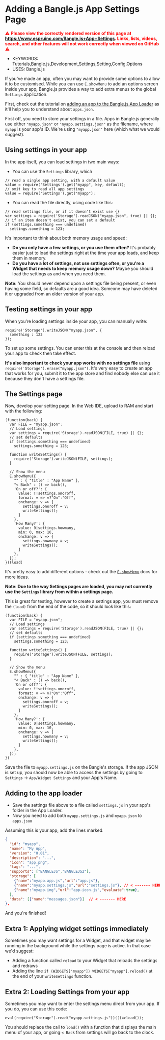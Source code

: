 <!--- Copyright (c) 2021 Gordon Williams, Pur3 Ltd. See the file LICENSE for copying permission. -->
Adding a Bangle.js App Settings Page
=========================================

<span style="color:red">:warning: **Please view the correctly rendered version of this page at https://www.espruino.com/Bangle.js+App+Settings. Links, lists, videos, search, and other features will not work correctly when viewed on GitHub** :warning:</span>

* KEYWORDS: Tutorials,Bangle.js,Development,Settings,Setting,Config,Options
* USES: Bangle.js

If you've made an app, often you may want to provide some options to allow
it to be customised. While you can use `E.showMenu` to add an options screen
inside your app, Bangle.js provides a way to add extra menus to the
global `Settings` application.

First, check out the tutorial on [adding an app to the Bangle.js App Loader](/Bangle.js+App+Loader)
as it'll help you to understand about `apps.json`.

First off, you need to store your settings in a file. Apps in Bangle.js generally
use either `"myapp.json"` or `"myapp.settings.json"` as the filename, where `myapp`
is your app's ID. We're using `"myapp.json"` here (which what we would suggest).

## Using settings in your app

In the app itself, you can load settings in two main ways:

* You can use the `Settings` library, which

```JS
// read a single app setting, with a default value
value = require('Settings').get("myapp", key, default);
// omit key to read all app settings
value = require('Settings').get("myapp");
```

* You can read the file directly, using code like this:

```JS
// read settings file, or if it doesn't exist use {}
var settings = require('Storage').readJSON("myapp.json", true) || {};
// if an item doesn't exist, you can set a default
if (settings.something === undefined)  
  settings.something = 123;
```

It's important to think about both memory usage and speed:

* **Do you only have a few settings, or you use them often?** It's probably easier
just to load the settings right at the time your app loads, and keep them in
memory.
* **Do you have a lot of settings, not use settings often, or you're a Widget
that needs to keep memory usage down?** Maybe you should load the settings
as and when you need them.

**Note:** You should never depend upon a settings file being present,
or even having some field, so defaults are a good idea. Someone may
have deleted it or upgraded from an older version of your app.


## Testing settings in your app

When you're loading settings inside your app, you can manually
write:

```JS
require('Storage').writeJSON("myapp.json", {
  something : 123
});
```

To set up some settings. You can enter this at the console and then
reload your app to check then take effect.

**It's also important to check your app works with no settings file**
using `require('Storage').erase("myapp.json")`. It's very easy to create
an app that works for you, submit it to the app store and find nobody
else can use it because they don't have a settings file.


## The Settings page

Now, develop your setting page. In the Web IDE, upload to RAM and start with the
following:

```JS
(function(back) {
  var FILE = "myapp.json";
  // Load settings
  var settings = require('Storage').readJSON(FILE, true) || {};
  // set defaults
  if (settings.something === undefined)
    settings.something = 123;

  function writeSettings() {
    require('Storage').writeJSON(FILE, settings);
  }

  // Show the menu
  E.showMenu({
    "" : { "title" : "App Name" },
    "< Back" : () => back(),
    'On or off?': {
      value: !!settings.onoroff,
      format: v => v?"On":"Off",
      onchange: v => {
        settings.onoroff = v;
        writeSettings();
      }
    },
    'How Many?': {
      value: 0|settings.howmany,
      min: 0, max: 10,
      onchange: v => {
        settings.howmany = v;
        writeSettings();
      }
    },
  });
})(load)
```

It's pretty easy to add different options - check out the [`E.showMenu`](http://www.espruino.com/Reference#l_E_showMenu)
docs for more ideas.

**Note: Due to the way Settings pages are loaded, you may not currently use the `Settings` library from within
a settings page.**

This is great for testing, however to create a settings app, you must remove the
`(load)` from the end of the code, so it should look like this:

```JS
(function(back) {
  var FILE = "myapp.json";
  // Load settings
  var settings = require('Storage').readJSON(FILE, true) || {};
  // set defaults
  if (settings.something === undefined)
    settings.something = 123;

  function writeSettings() {
    require('Storage').writeJSON(FILE, settings);
  }

  // Show the menu
  E.showMenu({
    "" : { "title" : "App Name" },
    "< Back" : () => back(),
    'On or off?': {
      value: !!settings.onoroff,
      format: v => v?"On":"Off",
      onchange: v => {
        settings.onoroff = v;
        writeSettings();
      }
    },
    'How Many?': {
      value: 0|settings.howmany,
      min: 0, max: 10,
      onchange: v => {
        settings.howmany = v;
        writeSettings();
      }
    },
  });
})
```

Save the file to `myapp.settings.js` on the Bangle's
storage. If the app JSON is set up, you should now be able to access the
settings by going to `Settings` -> `App/Widget Settings` and your App's Name.

## Adding to the app loader

* Save the settings file above to a file called `settings.js` in your app's
folder in the App Loader.
* Now you need to add both `myapp.settings.js` and `myapp.json` to `apps.json`

Assuming this is your app, add the lines marked:

```JSON
{
  "id": "myapp",
  "name": "My App",
  "version": "0.01",
  "description": "...",
  "icon": "app.png",
  "tags": "...",
  "supports": ["BANGLEJS","BANGLEJS2"],
  "storage": [
    {"name":"myapp.app.js","url":"app.js"},
    {"name":"myapp.settings.js","url":"settings.js"}, // < ------- HERE
    {"name":"myapp.img","url":"app-icon.js","evaluate":true},
  ],
  "data": [{"name":"messages.json"}]  // < ------- HERE
},
```

And you're finished!

## Extra 1: Applying widget settings immediately

Sometimes you may want settings for a Widget, and that widget may
be running in the background while the settings page is active. In
that case we'd suggest:

* Adding a function called `reload` to your Widget that reloads the settings and redraws
* Adding the line `if (WIDGETS["myapp"]) WIDGETS["myapp"].reload()` at the
  end of your `writeSettings` function.

## Extra 2: Loading Settings from your app

Sometimes you may want to enter the settings menu direct from your app.
If you do, you can use this code:

```JS
eval(require("Storage").read("myapp.settings.js"))(()=>load());
```

You should replace the call to `load()` with a function that displays the
main menu of your app, or going `< Back` from settings will go back
to the clock.

